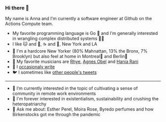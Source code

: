 ### Hi there 👋


My name is Anna and I'm currently a software engineer at Github on the Actions Compute team.

- My favorite programming language is Go 🐨 and I'm generally interested in wrangling complex distributed systems 👩‍🔬
- I like 🐱 and 🐶, ☕ and 🍵, New York and LA 
- 🗽 I'm a hardcore New Yorker (80% Mahnattan, 13% the Bronx, 7% Brooklyn) but also feel at home in Montreal🧡 and Berlin💛
- 🎼 My favorite musicians are [Rhye](https://open.spotify.com/artist/2AcUPzkVWo81vumdzeLLRN?si=qil8FB-DQYyX3GFU9cEoqg), [Agnes Obel](https://open.spotify.com/artist/1rKrEdI6GKirxWHxIUPYms?si=8BNLg3O-T3iVMHJo469G9A) and [Hania Rani](https://open.spotify.com/artist/14YzutUdMwS9yTnI0IFBaD?si=Np4V4UdYR06IuavEpN0JBQ)
- 📜 I [occasionaly write](https://nnrsntl.medium.com/)
- 🐦 I sometimes like [other people's tweets](https://twitter.com/nnrsntl)
______
- 🌟 I’m currently interested in the topic of cultivating a sense of community in remote work environments
- 🌊 I'm forever interested in existentialism, sustainability and crushing the heteropatriarchy 
- 💬 Ask me about: Esther Perel, Moira Rose, Byredo perfumes and how Birkenstocks got me through the pandemic
